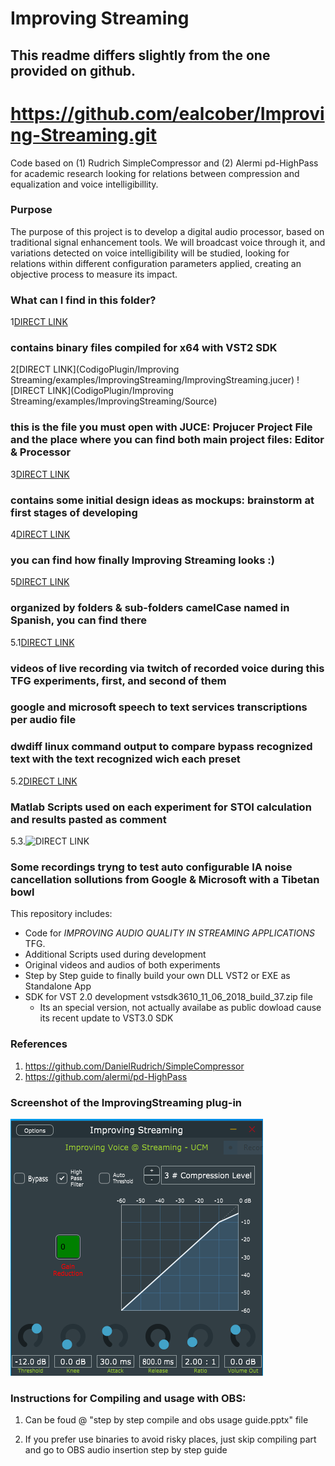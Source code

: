 
# Improving Streaming

## This readme differs slightly from the one provided on github.

# https://github.com/ealcober/Improving-Streaming.git

Code based on (1) Rudrich SimpleCompressor and (2) Alermi pd-HighPass for academic research looking for relations between compression and equalization and voice intelligibillity.

### Purpose
The purpose of this project is to develop a digital audio processor, based on traditional signal enhancement tools. We will broadcast voice through it, and variations detected on voice intelligibility will be studied, looking for relations within different configuration parameters applied, creating an objective process to measure its impact.

### What can I find in this folder?


1[DIRECT LINK](CodigoPlugin/bin/) 
### contains binary files compiled for x64 with VST2 SDK

2[DIRECT LINK](CodigoPlugin/Improving Streaming/examples/ImprovingStreaming/ImprovingStreaming.jucer)
   ![DIRECT LINK](CodigoPlugin/Improving Streaming/examples/ImprovingStreaming/Source)

### this is the file you must open with JUCE: Projucer Project File and the place where you can find both main project files: Editor & Processor

3[DIRECT LINK](DocumentosAnejosMemoria/Desarrollo/Mockups/)
### contains some initial design ideas as mockups: brainstorm at first stages of developing

4[DIRECT LINK](DocumentosAnejosMemoria/Desarrollo/Screenshots)
### you can find how finally Improving Streaming looks :)

5[DIRECT LINK](DocumentosAnejosMemoria/Experimentos)
### organized by folders & sub-folders camelCase named in Spanish, you can find there

5.1[DIRECT LINK](DocumentosAnejosMemoria/Experimentos/BrutosyAudiosSpeechToTextConResultados)
### videos of live recording via twitch of recorded voice during this TFG experiments, first, and second of them
### google and microsoft speech to text services transcriptions per audio file
### dwdiff linux command output to compare bypass recognized text with the text recognized wich each preset

5.2[DIRECT LINK](DocumentosAnejosMemoria/Experimentos/ScriptsConResultadosSTOI)
### Matlab Scripts used on each experiment for STOI calculation and results pasted as comment

5.3.![DIRECT LINK](DocumentosAnejosMemoria/Experimentos/VideosCuencoGoogleTeams)
### Some recordings tryng to test auto configurable IA noise cancellation sollutions from Google & Microsoft with a Tibetan bowl

This repository includes:
- Code for *IMPROVING AUDIO QUALITY IN STREAMING APPLICATIONS* TFG.
- Additional Scripts used during development
- Original videos and audios of both experiments
- Step by Step guide to finally build your own DLL VST2 or EXE as Standalone App
- SDK for VST 2.0 development vstsdk3610_11_06_2018_build_37.zip file
	- Its an special version, not actually availabe as public dowload cause its recent update to VST3.0 SDK

### References
1. https://github.com/DanielRudrich/SimpleCompressor
2. https://github.com/alermi/pd-HighPass

### Screenshot of the ImprovingStreaming plug-in
![alt text](DocumentosAnejosMemoria/Desarrollo/Screenshots/ImprovingStreaming.PNG)

### Instructions for Compiling and usage with OBS:
1. Can be foud @ "step by step compile and obs usage guide.pptx" file

2. If you prefer use binaries to avoid risky places, just skip compiling part and go to OBS audio insertion step by step guide


